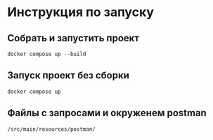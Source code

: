 # Инструкция по запуску

## Собрать и запустить проект

`docker compose up --build`

## Запуск проект без сборки

`docker compose up`

## Файлы с запросами и окруженем postman
`/src/main/resources/postman/`